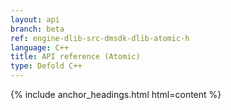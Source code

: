 ```yaml
---
layout: api
branch: beta
ref: engine-dlib-src-dmsdk-dlib-atomic-h
language: C++
title: API reference (Atomic)
type: Defold C++
---
```

{% include anchor_headings.html html=content %}